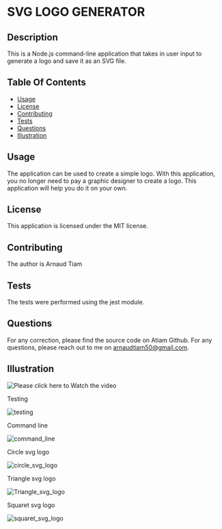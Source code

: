 # SVG LOGO GENERATOR

## Description
This is a Node.js command-line application that takes in user input to generate a logo and save it as an SVG file.

## Table Of Contents
- [Usage](#usage)
- [License](#license)
- [Contributing](#contributing)
- [Tests](#tests)
- [Questions](#questions)
- [Illustration](#illustration)

## Usage
The application can be used to create a simple logo.
With this application, you no longer need to pay a graphic designer to create a logo.
This application will help you do it on your own.

## License
This application is licensed under the MIT license.

## Contributing
The author is Arnaud Tiam

## Tests
The tests were performed using the jest module.


## Questions
For any correction, please find the source code on Atiam Github. For any questions, please reach out to me on arnaudtiam50@gmail.com.


## Illustration

![Please click here to Watch the video](https://github.com/JescelJames/svg-logo-maker/assets/105643185/8a1e60ba-76b7-43f7-b263-834738c56830)

Testing

![testing](https://github.com/Atiam/SVG-logo-Generator_-Arnaud-Tiam/blob/main/assets/image_video/testing.png)

Command line

![command_line](https://github.com/Atiam/SVG-logo-Generator_-Arnaud-Tiam/blob/main/assets/image_video/command_line.png)

Circle svg logo

![circle_svg_logo](https://github.com/Atiam/SVG-logo-Generator_-Arnaud-Tiam/blob/main/assets/image_video/circle_svg_logo.png)

Triangle svg logo

![Triangle_svg_logo](https://github.com/Atiam/SVG-logo-Generator_-Arnaud-Tiam/blob/main/assets/image_video/Triangle_svg_logo.png)

Squaret svg logo

![squaret_svg_logo](https://github.com/Atiam/SVG-logo-Generator_-Arnaud-Tiam/blob/main/assets/image_video/square.png)

